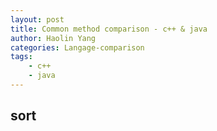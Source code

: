 ```yaml
---
layout: post
title: Common method comparison - c++ & java
author: Haolin Yang
categories: Langage-comparison
tags: 
    - c++
    - java
---
```


## sort